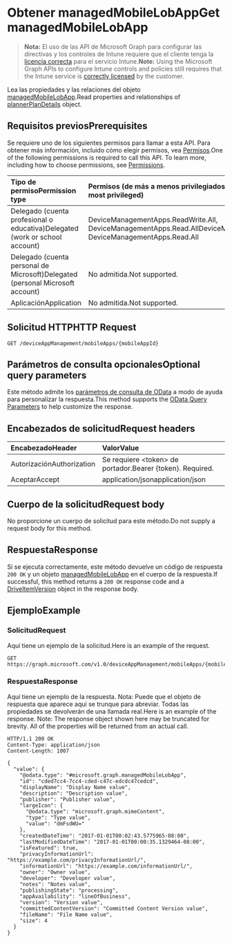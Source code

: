 # <a name="get-managedmobilelobapp"></a><span data-ttu-id="5a3f9-101">Obtener managedMobileLobApp</span><span class="sxs-lookup"><span data-stu-id="5a3f9-101">Get managedMobileLobApp</span></span>

> <span data-ttu-id="5a3f9-102">**Nota:** El uso de las API de Microsoft Graph para configurar las directivas y los controles de Intune requiere que el cliente tenga la [licencia correcta](https://go.microsoft.com/fwlink/?linkid=839381) para el servicio Intune.</span><span class="sxs-lookup"><span data-stu-id="5a3f9-102">**Note:** Using the Microsoft Graph APIs to configure Intune controls and policies still requires that the Intune service is [correctly licensed](https://go.microsoft.com/fwlink/?linkid=839381) by the customer.</span></span>

<span data-ttu-id="5a3f9-103">Lea las propiedades y las relaciones del objeto [managedMobileLobApp](../resources/intune_apps_managedmobilelobapp.md).</span><span class="sxs-lookup"><span data-stu-id="5a3f9-103">Read properties and relationships of [plannerPlanDetails](../resources/intune_apps_managedmobilelobapp.md) object.</span></span>
## <a name="prerequisites"></a><span data-ttu-id="5a3f9-104">Requisitos previos</span><span class="sxs-lookup"><span data-stu-id="5a3f9-104">Prerequisites</span></span>
<span data-ttu-id="5a3f9-p101">Se requiere uno de los siguientes permisos para llamar a esta API. Para obtener más información, incluido cómo elegir permisos, vea [Permisos](../../../concepts/permissions_reference.md).</span><span class="sxs-lookup"><span data-stu-id="5a3f9-p101">One of the following permissions is required to call this API. To learn more, including how to choose permissions, see [Permissions](../../../concepts/permissions_reference.md).</span></span>

|<span data-ttu-id="5a3f9-107">Tipo de permiso</span><span class="sxs-lookup"><span data-stu-id="5a3f9-107">Permission type</span></span>|<span data-ttu-id="5a3f9-108">Permisos (de más a menos privilegiados)</span><span class="sxs-lookup"><span data-stu-id="5a3f9-108">Permissions (from least to most privileged)</span></span>|
|:---|:---|
|<span data-ttu-id="5a3f9-109">Delegado (cuenta profesional o educativa)</span><span class="sxs-lookup"><span data-stu-id="5a3f9-109">Delegated (work or school account)</span></span>|<span data-ttu-id="5a3f9-110">DeviceManagementApps.ReadWrite.All, DeviceManagementApps.Read.All</span><span class="sxs-lookup"><span data-stu-id="5a3f9-110">DeviceManagementApps.ReadWrite.All, DeviceManagementApps.Read.All</span></span>|
|<span data-ttu-id="5a3f9-111">Delegado (cuenta personal de Microsoft)</span><span class="sxs-lookup"><span data-stu-id="5a3f9-111">Delegated (personal Microsoft account)</span></span>|<span data-ttu-id="5a3f9-112">No admitida.</span><span class="sxs-lookup"><span data-stu-id="5a3f9-112">Not supported.</span></span>|
|<span data-ttu-id="5a3f9-113">Aplicación</span><span class="sxs-lookup"><span data-stu-id="5a3f9-113">Application</span></span>|<span data-ttu-id="5a3f9-114">No admitida.</span><span class="sxs-lookup"><span data-stu-id="5a3f9-114">Not supported.</span></span>|

## <a name="http-request"></a><span data-ttu-id="5a3f9-115">Solicitud HTTP</span><span class="sxs-lookup"><span data-stu-id="5a3f9-115">HTTP Request</span></span>
<!-- {
  "blockType": "ignored"
}
-->
``` http
GET /deviceAppManagement/mobileApps/{mobileAppId}
```

## <a name="optional-query-parameters"></a><span data-ttu-id="5a3f9-116">Parámetros de consulta opcionales</span><span class="sxs-lookup"><span data-stu-id="5a3f9-116">Optional query parameters</span></span>
<span data-ttu-id="5a3f9-117">Este método admite los [parámetros de consulta de OData](https://developer.microsoft.com/es-ES/graph/docs/overview/query_parameters) a modo de ayuda para personalizar la respuesta.</span><span class="sxs-lookup"><span data-stu-id="5a3f9-117">This method supports the [OData Query Parameters](https://developer.microsoft.com/es-ES/graph/docs/overview/query_parameters) to help customize the response.</span></span>
## <a name="request-headers"></a><span data-ttu-id="5a3f9-118">Encabezados de solicitud</span><span class="sxs-lookup"><span data-stu-id="5a3f9-118">Request headers</span></span>
|<span data-ttu-id="5a3f9-119">Encabezado</span><span class="sxs-lookup"><span data-stu-id="5a3f9-119">Header</span></span>|<span data-ttu-id="5a3f9-120">Valor</span><span class="sxs-lookup"><span data-stu-id="5a3f9-120">Value</span></span>|
|:---|:---|
|<span data-ttu-id="5a3f9-121">Autorización</span><span class="sxs-lookup"><span data-stu-id="5a3f9-121">Authorization</span></span>|<span data-ttu-id="5a3f9-122">Se requiere &lt;token&gt; de portador.</span><span class="sxs-lookup"><span data-stu-id="5a3f9-122">Bearer {token}. Required.</span></span>|
|<span data-ttu-id="5a3f9-123">Aceptar</span><span class="sxs-lookup"><span data-stu-id="5a3f9-123">Accept</span></span>|<span data-ttu-id="5a3f9-124">application/json</span><span class="sxs-lookup"><span data-stu-id="5a3f9-124">application/json</span></span>|

## <a name="request-body"></a><span data-ttu-id="5a3f9-125">Cuerpo de la solicitud</span><span class="sxs-lookup"><span data-stu-id="5a3f9-125">Request body</span></span>
<span data-ttu-id="5a3f9-126">No proporcione un cuerpo de solicitud para este método.</span><span class="sxs-lookup"><span data-stu-id="5a3f9-126">Do not supply a request body for this method.</span></span>

## <a name="response"></a><span data-ttu-id="5a3f9-127">Respuesta</span><span class="sxs-lookup"><span data-stu-id="5a3f9-127">Response</span></span>
<span data-ttu-id="5a3f9-128">Si se ejecuta correctamente, este método devuelve un código de respuesta `200 OK` y un objeto [managedMobileLobApp](../resources/intune_apps_managedmobilelobapp.md) en el cuerpo de la respuesta.</span><span class="sxs-lookup"><span data-stu-id="5a3f9-128">If successful, this method returns a `200 OK` response code and a [DriveItemVersion](../resources/intune_apps_managedmobilelobapp.md) object in the response body.</span></span>

## <a name="example"></a><span data-ttu-id="5a3f9-129">Ejemplo</span><span class="sxs-lookup"><span data-stu-id="5a3f9-129">Example</span></span>
### <a name="request"></a><span data-ttu-id="5a3f9-130">Solicitud</span><span class="sxs-lookup"><span data-stu-id="5a3f9-130">Request</span></span>
<span data-ttu-id="5a3f9-131">Aquí tiene un ejemplo de la solicitud.</span><span class="sxs-lookup"><span data-stu-id="5a3f9-131">Here is an example of the request.</span></span>
``` http
GET https://graph.microsoft.com/v1.0/deviceAppManagement/mobileApps/{mobileAppId}
```

### <a name="response"></a><span data-ttu-id="5a3f9-132">Respuesta</span><span class="sxs-lookup"><span data-stu-id="5a3f9-132">Response</span></span>
<span data-ttu-id="5a3f9-p102">Aquí tiene un ejemplo de la respuesta. Nota: Puede que el objeto de respuesta que aparece aquí se trunque para abreviar. Todas las propiedades se devolverán de una llamada real.</span><span class="sxs-lookup"><span data-stu-id="5a3f9-p102">Here is an example of the response. Note: The response object shown here may be truncated for brevity. All of the properties will be returned from an actual call.</span></span>
``` http
HTTP/1.1 200 OK
Content-Type: application/json
Content-Length: 1007

{
  "value": {
    "@odata.type": "#microsoft.graph.managedMobileLobApp",
    "id": "cded7cc4-7cc4-cded-c47c-edcdc47cedcd",
    "displayName": "Display Name value",
    "description": "Description value",
    "publisher": "Publisher value",
    "largeIcon": {
      "@odata.type": "microsoft.graph.mimeContent",
      "type": "Type value",
      "value": "dmFsdWU="
    },
    "createdDateTime": "2017-01-01T00:02:43.5775965-08:00",
    "lastModifiedDateTime": "2017-01-01T00:00:35.1329464-08:00",
    "isFeatured": true,
    "privacyInformationUrl": "https://example.com/privacyInformationUrl/",
    "informationUrl": "https://example.com/informationUrl/",
    "owner": "Owner value",
    "developer": "Developer value",
    "notes": "Notes value",
    "publishingState": "processing",
    "appAvailability": "lineOfBusiness",
    "version": "Version value",
    "committedContentVersion": "Committed Content Version value",
    "fileName": "File Name value",
    "size": 4
  }
}
```




